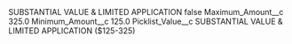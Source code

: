 <?xml version="1.0" encoding="UTF-8"?>
<CustomMetadata xmlns="http://soap.sforce.com/2006/04/metadata" xmlns:xsi="http://www.w3.org/2001/XMLSchema-instance" xmlns:xsd="http://www.w3.org/2001/XMLSchema">
    <label>SUBSTANTIAL VALUE &amp; LIMITED APPLICATION</label>
    <protected>false</protected>
    <values>
        <field>Maximum_Amount__c</field>
        <value xsi:type="xsd:double">325.0</value>
    </values>
    <values>
        <field>Minimum_Amount__c</field>
        <value xsi:type="xsd:double">125.0</value>
    </values>
    <values>
        <field>Picklist_Value__c</field>
        <value xsi:type="xsd:string">SUBSTANTIAL VALUE &amp; LIMITED APPLICATION ($125-325)</value>
    </values>
</CustomMetadata>
